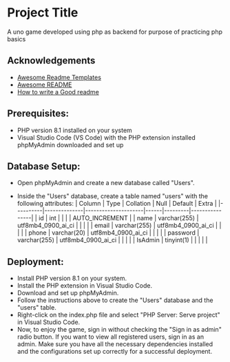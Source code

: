 
# Project Title
A uno game developed using php as backend for purpose of practicing php basics


## Acknowledgements

 - [Awesome Readme Templates](https://awesomeopensource.com/project/elangosundar/awesome-README-templates)
 - [Awesome README](https://github.com/matiassingers/awesome-readme)
 - [How to write a Good readme](https://bulldogjob.com/news/449-how-to-write-a-good-readme-for-your-github-project)

## Prerequisites:
- PHP version 8.1 installed on your system
- Visual Studio Code (VS Code) with the PHP extension installed
  phpMyAdmin downloaded and set up
## Database Setup:
- Open phpMyAdmin and create a new database called "Users".

- Inside the "Users" database, create a table named "users" with the following attributes:
| Column   | Type         | Collation           | Null | Default | Extra          |
|----------|--------------|---------------------|------|---------|----------------|
| id       | int          |                     |      |         | AUTO_INCREMENT |
| name     | varchar(255) | utf8mb4_0900_ai_ci  |      |         |                |
| email    | varchar(255) | utf8mb4_0900_ai_ci  |      |         |                |
| phone    | varchar(20)  | utf8mb4_0900_ai_ci  |      |         |                |
| password | varchar(255) | utf8mb4_0900_ai_ci  |      |         |                |
| IsAdmin  | tinyint(1)   |                     |      |         |                |
## Deployment:
- Install PHP version 8.1 on your system.
- Install the PHP extension in Visual Studio Code.
- Download and set up phpMyAdmin.
- Follow the instructions above to create the "Users" database and the "users" table.
- Right-click on the index.php file and select "PHP Server: Serve project" in  Visual Studio Code.
- Now, to enjoy the game, sign in without checking the "Sign in as admin" radio button. If you want to view all registered users, sign in as an admin.
Make sure you have all the necessary dependencies installed and the configurations set up correctly for a successful deployment.